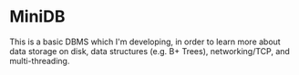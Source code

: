 # MiniDB

This is a basic DBMS which I'm developing, in order to learn more about data storage on disk, data structures (e.g. B+ Trees), networking/TCP, and multi-threading.